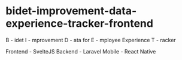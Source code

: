 # bidet-improvement-data-experience-tracker-frontend

B - idet
I - mprovement
D - ata for
E - mployee Experience
T - racker

Frontend - SvelteJS
Backend - Laravel
Mobile - React Native

